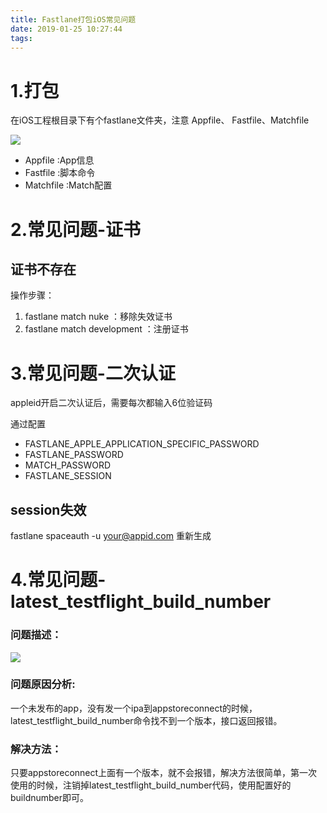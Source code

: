 ```yaml
---
title: Fastlane打包iOS常见问题
date: 2019-01-25 10:27:44
tags:
---
```


# 1.打包
在iOS工程根目录下有个fastlane文件夹，注意 Appfile、 Fastfile、Matchfile

![](目录结构.png)

- Appfile :App信息
- Fastfile :脚本命令
- Matchfile :Match配置

 

# 2.常见问题-证书

## 证书不存在

操作步骤：

1. fastlane match nuke  ：移除失效证书
2. fastlane match development  ：注册证书
 

# 3.常见问题-二次认证
appleid开启二次认证后，需要每次都输入6位验证码

通过配置

- FASTLANE_APPLE_APPLICATION_SPECIFIC_PASSWORD
- FASTLANE_PASSWORD
- MATCH_PASSWORD
- FASTLANE_SESSION

## session失效
fastlane spaceauth -u your@appid.com 重新生成


# 4.常见问题-latest\_testflight\_build\_number
### 问题描述：
![](latest_testflight_build_number.png)

### 问题原因分析: 
一个未发布的app，没有发一个ipa到appstoreconnect的时候，latest\_testflight\_build\_number命令找不到一个版本，接口返回报错。

### 解决方法：
只要appstoreconnect上面有一个版本，就不会报错，解决方法很简单，第一次使用的时候，注销掉latest\_testflight\_build\_number代码，使用配置好的buildnumber即可。
